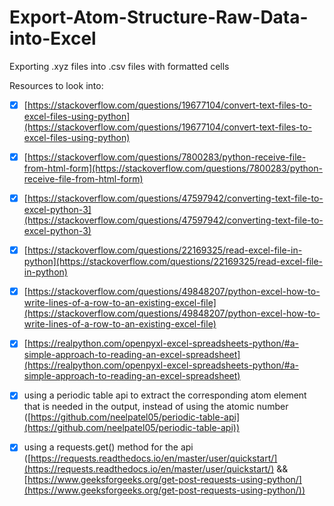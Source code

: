 # Export-Atom-Structure-Raw-Data-into-Excel
Exporting .xyz files into .csv files with formatted cells


Resources to look into:

- [x] [https://stackoverflow.com/questions/19677104/convert-text-files-to-excel-files-using-python](https://stackoverflow.com/questions/19677104/convert-text-files-to-excel-files-using-python)
- [x] [https://stackoverflow.com/questions/7800283/python-receive-file-from-html-form](https://stackoverflow.com/questions/7800283/python-receive-file-from-html-form)
- [x] [https://stackoverflow.com/questions/47597942/converting-text-file-to-excel-python-3](https://stackoverflow.com/questions/47597942/converting-text-file-to-excel-python-3)
- [x] [https://stackoverflow.com/questions/22169325/read-excel-file-in-python](https://stackoverflow.com/questions/22169325/read-excel-file-in-python)
- [x] [https://stackoverflow.com/questions/49848207/python-excel-how-to-write-lines-of-a-row-to-an-existing-excel-file](https://stackoverflow.com/questions/49848207/python-excel-how-to-write-lines-of-a-row-to-an-existing-excel-file)
- [x] [https://realpython.com/openpyxl-excel-spreadsheets-python/#a-simple-approach-to-reading-an-excel-spreadsheet](https://realpython.com/openpyxl-excel-spreadsheets-python/#a-simple-approach-to-reading-an-excel-spreadsheet)




- [x] using a periodic table api to extract the corresponding atom element that is needed in the output, instead of using the atomic number ([https://github.com/neelpatel05/periodic-table-api](https://github.com/neelpatel05/periodic-table-api))


- [x] using a requests.get() method for the api ([https://requests.readthedocs.io/en/master/user/quickstart/](https://requests.readthedocs.io/en/master/user/quickstart/) && [https://www.geeksforgeeks.org/get-post-requests-using-python/](https://www.geeksforgeeks.org/get-post-requests-using-python/))
